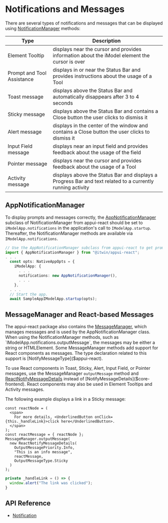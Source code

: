 # Notifications and Messages

There are several types of notifications and messages that can be displayed using [NotificationManager]($core-frontend) methods:

| Type                       | Description                                                                                                |
| -------------------------- | ---------------------------------------------------------------------------------------------------------- |
| Element Tooltip            | displays near the cursor and provides information about the iModel element the cursor is over              |
| Prompt and Tool Assistance | displays in or near the Status Bar and provides instructions about the usage of a Tool                     |
| Toast message              | displays above the Status Bar and automatically disappears after 3 to 4 seconds                            |
| Sticky message             | displays above the Status Bar and contains a Close button the user clicks to dismiss it                    |
| Alert message              | displays in the center of the window and contains a Close button the user clicks to dismiss it             |
| Input Field message        | displays near an input field and provides feedback about the usage of the field                            |
| Pointer message            | displays near the cursor and provides feedback about the usage of a Tool                                   |
| Activity message           | displays above the Status Bar and displays a Progress Bar and text related to a currently running activity |

## AppNotificationManager

To display prompts and messages correctly, the [AppNotificationManager]($appui-react) subclass of NotificationManager from appui-react
should be set to `iModelApp.notifications` in the application's call to `IModelApp.startup`.
Thereafter, the NotificationManager methods are available via `IModelApp.notifications`.

```ts
// Use the AppNotificationManager subclass from appui-react to get prompts and messages
import { AppNotificationManager } from "@itwin/appui-react";
. . .
  const opts: NativeAppOpts = {
    iModelApp: {
      . . .
      notifications: new AppNotificationManager(),
      . . .
    },
  . . .
  // Start the app.
  await SampleAppIModelApp.startup(opts);
```

## MessageManager and React-based Messages

The appui-react package also contains the [MessageManager]($appui-react), which manages messages and is used by the AppNotificationManager class.
When using the NotificationManager methods, such as `IModelApp.notifications.outputMessage`, the messages may be either a string or HTMLElement.
Some MessageManager methods add support for React components as messages.
The type declaration related to this support is [NotifyMessageType]($appui-react).

To use React components in Toast, Sticky, Alert, Input Field, or Pointer messages, use the MessageManager `outputMessage` method and
[ReactNotifyMessageDetails]($appui-react) instead of [NotifyMessageDetails]($core-frontend).
React components may also be used in Element Tooltips and Activity messages.

The following example displays a link in a Sticky message:

```tsx
const reactNode = (
  <span>
    For more details, <UnderlinedButton onClick={this._handleLink}>click here</UnderlinedButton>.
  </span>
);
const reactMessage = { reactNode };
MessageManager.outputMessage(
  new ReactNotifyMessageDetails(
    OutputMessagePriority.Info,
    "This is an info message",
    reactMessage,
    OutputMessageType.Sticky
  )
);
```

```ts
private _handleLink = () => {
  window.alert("The link was clicked");
}
```

## API Reference

- [Notification]($appui-react:Notification)
